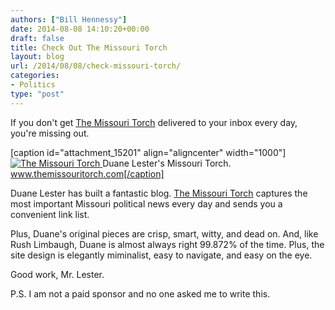 ```yaml
---
authors: ["Bill Hennessy"]
date: 2014-08-08 14:10:20+00:00
draft: false
title: Check Out The Missouri Torch
layout: blog
url: /2014/08/08/check-missouri-torch/
categories:
- Politics
type: "post"
---
```


If you don't get [The Missouri Torch](https://themissouritorch.com/) delivered to your inbox every day, you're missing out.

[caption id="attachment_15201" align="aligncenter" width="1000"][![The Missouri Torch](https://hennessysview.com/wp-content/uploads/2014/08/The-Missouri-Torch.clipular.png)
](https://www.themissouritorch.com) Duane Lester's Missouri Torch. www.themissouritorch.com[/caption]

Duane Lester has built a fantastic blog. [The Missouri Torch](https://themissouritorch.com/) captures the most important Missouri political news every day and sends you a convenient link list.

Plus, Duane's original pieces are crisp, smart, witty, and dead on. And, like Rush Limbaugh, Duane is almost always right 99.872% of the time. Plus, the site design is elegantly miminalist, easy to navigate, and easy on the eye.

Good work, Mr. Lester.

P.S. I am not a paid sponsor and no one asked me to write this.




